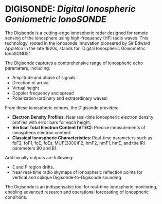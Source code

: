 <!-- 
Author(s): Shibaji Chakraborty

Disclaimer:

-->

<style>
tr:nth-child(even) {
  background-color: #b2b2b2!important;
  color: #f4f4f4!important;
}
</style>

# DIGISONDE: _Digital Ionospheric Goniometric IonoSONDE_
The Digisonde is a cutting-edge ionospheric radar designed for remote sensing of the ionosphere using high-frequency (HF) radio waves. This technology, rooted in the ionosonde innovation pioneered by Sir Edward Appleton in the late 1920s, stands for `Digital Ionospheric Goniometric IonoSONDE'.

The Digisonde captures a comprehensive range of ionospheric echo parameters, including:

* Amplitude and phase of signals
* Direction of arrival
* Virtual height
* Doppler frequency and spread
* Polarization (ordinary and extraordinary waves)

From these ionospheric echoes, the Digisonde provides:

* **Electron Density Profiles**: Near real-time ionospheric electron density profiles with error bars for each height.
* **Vertical Total Electron Content (VTEC)**: Precise measurements of ionospheric electron content.
* **Classical Ionospheric Characteristics**: Real-time parameters such as foF2, foF1, foE, foEs, MUF(3000)F2, hmF2, hmF1, hmE, and the IRI parameters B0 and B1.

Additionally outputs are following:

* E and F region drifts. 
* Near real-time radio skymaps of ionospheric reflection points for vertical and oblique Digisonde-to-Digisonde sounding.

The Digisonde is an indispensable tool for real-time ionospheric monitoring, enabling advanced research and operational forecasting of ionospheric conditions.